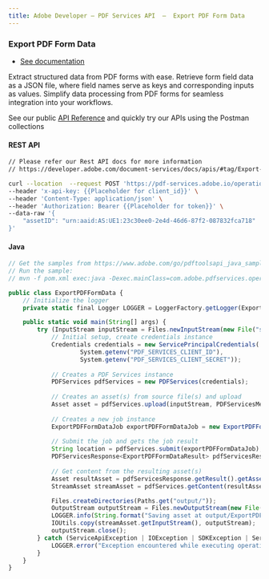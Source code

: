 ```yaml
---
title: Adobe Developer — PDF Services API  —  Export PDF Form Data
---
```


<TextBlock slots="heading, buttons, text, text1" theme="dark" hasCodeBlock className="bgBlue link linking export-pdf-form-data"/>

### Export PDF Form Data

- [See documentation](/document-services/docs/overview/pdf-services-api/howtos/export-pdf-form-data/)

Extract structured data from PDF forms with ease. Retrieve form field data as a JSON file, where field names serve as keys and corresponding inputs as values. Simplify data processing from PDF forms for seamless integration into your workflows.

See our public [API Reference](https://developer.adobe.com/document-services/docs/apis/#tag/Export-PDF-Form-Data) and quickly try our APIs using the Postman collections

<CodeBlock slots="heading, code" repeat="2" languages="curl,java" />

#### REST API

```bash
// Please refer our Rest API docs for more information
// https://developer.adobe.com/document-services/docs/apis/#tag/Export-PDF-Form-Data

curl --location  --request POST 'https://pdf-services.adobe.io/operation/getformdata' \
--header 'x-api-key: {{Placeholder for client_id}}' \
--header 'Content-Type: application/json' \
--header 'Authorization: Bearer {{Placeholder for token}}' \
--data-raw '{
    "assetID": "urn:aaid:AS:UE1:23c30ee0-2e4d-46d6-87f2-087832fca718"
}'
```

#### Java

```javascript
// Get the samples from https://www.adobe.com/go/pdftoolsapi_java_samples
// Run the sample:
// mvn -f pom.xml exec:java -Dexec.mainClass=com.adobe.pdfservices.operation.samples.exportpdfformdata.ExportPDFFormData

public class ExportPDFFormData {
    // Initialize the logger
    private static final Logger LOGGER = LoggerFactory.getLogger(ExportPDFFormData.class);

    public static void main(String[] args) {
        try (InputStream inputStream = Files.newInputStream(new File("src/main/resources/exportPdfFormDataInput.pdf").toPath())) {
            // Initial setup, create credentials instance
            Credentials credentials = new ServicePrincipalCredentials(
                    System.getenv("PDF_SERVICES_CLIENT_ID"), 
                    System.getenv("PDF_SERVICES_CLIENT_SECRET"));
        
            // Creates a PDF Services instance
            PDFServices pdfServices = new PDFServices(credentials);
        
            // Creates an asset(s) from source file(s) and upload
            Asset asset = pdfServices.upload(inputStream, PDFServicesMediaType.PDF.getMediaType());
        
            // Creates a new job instance
            ExportPDFFormDataJob exportPDFFormDataJob = new ExportPDFFormDataJob(asset);
        
            // Submit the job and gets the job result
            String location = pdfServices.submit(exportPDFFormDataJob);
            PDFServicesResponse<ExportPDFFormDataResult> pdfServicesResponse = pdfServices.getJobResult(location, ExportPDFFormDataResult.class);
        
            // Get content from the resulting asset(s)
            Asset resultAsset = pdfServicesResponse.getResult().getAsset();
            StreamAsset streamAsset = pdfServices.getContent(resultAsset);

            Files.createDirectories(Paths.get("output/"));
            OutputStream outputStream = Files.newOutputStream(new File("output/ExportPDFFormData.pdf").toPath());
            LOGGER.info(String.format("Saving asset at output/ExportPDFFormData.pdf", outputFilePath));
            IOUtils.copy(streamAsset.getInputStream(), outputStream);
            outputStream.close();
        } catch (ServiceApiException | IOException | SDKException | ServiceUsageException ex) {
            LOGGER.error("Exception encountered while executing operation", ex);
        }
    }
}
```
